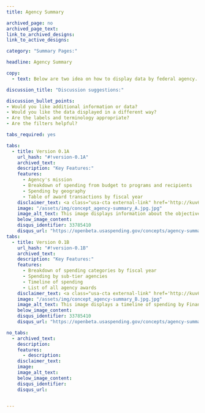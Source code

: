 ```yaml
---
title: Agency Summary

archived_page: no
archived_page_text:
link_to_archived_designs:
link_to_active_designs:

category: "Summary Pages:"

headline: Agency Summary

copy:
  - text: Below are two idea on how to display data by federal agency. Please take a look and give us your feedback in the discussion section at the bottom of each tab.

discussion_title: "Discussion suggestions:"

discussion_bullet_points:
- Would you like additional information or data? 
- Would you like the data displayed in a different way?
- Are the labels and terminology appropriate?
- Are the filters helpful?

tabs_required: yes

tabs:
  - title: Version 0.1A
    url_hash: "#!version-0.1A"
    archived_text:
    description: "Key Features:"
    features:
      - Agency's mission
      - Breakdown of spending from budget to programs and recipients
      - Spending by geography
      - Table of award transactions by fiscal year
    disclaimer_text: <a class="usa-cta external-link" href='http://kuv6vy.axshare.com/agency_summary_-_a.html' target="_blank">View an interactive version of the below image</a>
    image: "/assets/img/concept_agency-summary_A.jpg.jpg"
    image_alt_text: This image displays information about the objectives of the agency's mission across the top, along with the url to the agency website, the number of employees, the Washington D.C. address, and contact information. At the far right is the name and contact information for the Senior Agency Office. Below is a Spending Overview for Fiscal Year 2015, including the total budget amount, total spend amount, and spending broken down by Operational, Contracts, Grants, Loans, and Financial Assistance cagegories. In the next row are a horizontal bar chart showing highest funded programs and a map displaying spending by geography. In the next row are a horizontal bar chart displaying the highest awarded recipients and a pie chart showing spending by object class. In the next row is a timeline of agency events, and across the bottom of the page is a table displaying the agency awards by spending type.  To the far left are filters related to the categories. 
    below_image_content:
    disqus_identifier: 33785410
    disqus_url: "https://openbeta.usaspending.gov/concepts/agency-summary#!version-0.1A"
tabs:
  - title: Version 0.1B
    url_hash: "#!version-0.1B"
    archived_text:
    description: "Key Features:"
    features:
      - Breakdown of spending categories by fiscal year
      - Spending by sub-tier agencies
      - Timeline of spending
      - List of all agency awards
    disclaimer_text: <a class="usa-cta external-link" href='http://kuv6vy.axshare.com/agency_summary_-_b.html' target="_blank">View an interactive version of the below image</a>
    image: "/assets/img/concept_agency-summary_B.jpg.jpg"
    image_alt_text: This image displays a timeline of spending by Financial Assistance, Loans, Grants, Contracts, and Operational categories across the top. Below left is a pie chart showing spending by the top sub-tier agencies and to the right is a timeline of all spending. The next row, at left, displays a horizontal bar chart of the highest funded programs; to the right is a horizontal bar chart of the highest awarded recipients. The next row, at left, is a heat map showing the spending geographically; and to the right is a pie chart showing spending by object class. Just below these visualizations is a row of featured stories about the agency. Across the bottom of the page is a table of the agency's transactions by spending type.  At the far left of the page are filters related to each of the categories. 
    below_image_content:
    disqus_identifier: 33785410
    disqus_url: "https://openbeta.usaspending.gov/concepts/agency-summary#!version-0.1B"

no_tabs: 
  - archived_text:
    description:
    features:
      - description:
    disclaimer_text:
    image:
    image_alt_text:
    below_image_content:
    disqus_identifier:
    disqus_url:


---
```

